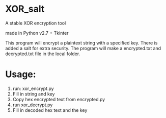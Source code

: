 # XOR_salt
A stable XOR encryption tool

made in Python v2.7 + Tkinter


This program will encrypt a plaintext string with a specified key.
There is added a salt for extra security.
The program will make a encrypted.txt and decrypted.txt file in the local folder.


# Usage:
1) run: xor_encrypt.py
2) Fill in string and key
3) Copy hex encrypted text from encrypted.py
4) run xor_decrypt.py
5) Fill in decoded hex text and the key
